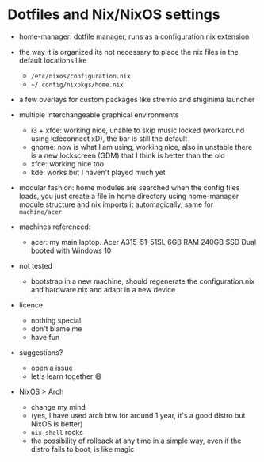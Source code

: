 # Dotfiles and Nix/NixOS settings

- home-manager: dotfile manager, runs as a configuration.nix extension

- the way it is organized its not necessary to place the nix files in the default locations like

    - `/etc/nixos/configuration.nix`
    - `~/.config/nixpkgs/home.nix`

- a few overlays for custom packages like stremio and shiginima launcher

- multiple interchangeable graphical environments
    - i3 + xfce: working nice, unable to skip music locked (workaround using kdeconnect xD), the bar is still the default
    - gnome: now is what I am using, working nice, also in unstable there is a new lockscreen (GDM) that I think is better than the old
    - xfce: working nice too
    - kde: works but I haven't played much yet

- modular fashion: home modules are searched when the config files loads, you just create a file in home directory using home-manager 
module structure and nix imports it automagically, same for `machine/acer`
    
- machines referenced:
    - acer: my main laptop. Acer A315-51-51SL 6GB RAM 240GB SSD Dual booted with Windows 10

- not tested
    - bootstrap in a new machine, should regenerate the configuration.nix and hardware.nix and adapt in a new device

- licence
    - nothing special
    - don't blame me
    - have fun

- suggestions?
    - open a issue
    - let's learn together :smile:

- NixOS > Arch
    - change my mind
    - (yes, I have used arch btw for around 1 year, it's a good distro but NixOS is better)
    - `nix-shell` rocks
    - the possibility of rollback at any time in a simple way, even if the distro fails to boot, is like magic
